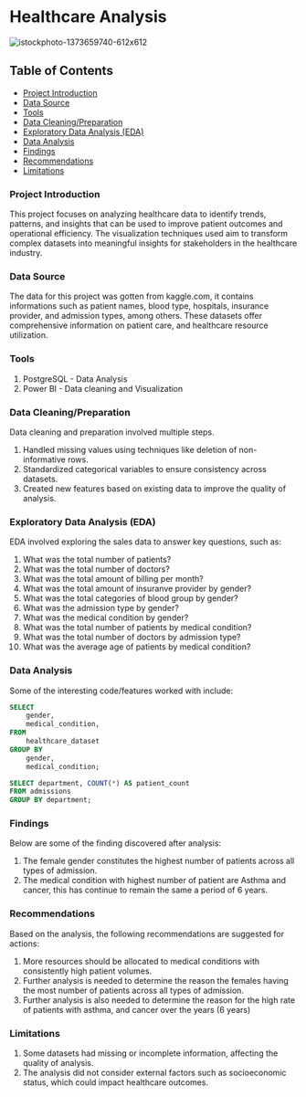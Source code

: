 # Healthcare Analysis
![istockphoto-1373659740-612x612](https://github.com/Babatunde-Oduwole/Healthcare-Analytics/assets/167521089/30ea3d7a-101f-4b34-82ac-55238289e6c4)


## Table of Contents


- [Project Introduction](#Project-Introduction)
- [Data Source](#Data-Source)
- [Tools](#Tools)
- [Data Cleaning/Preparation](#Data-Cleaning/Preparation)
- [Exploratory Data Analysis (EDA)](#Exploratory-Data-Analysis (EDA))
- [Data Analysis](#Data-Analysis)
- [Findings](#Findings)
- [Recommendations](#Recommendations)
- [Limitations](#Limitations)

### Project Introduction


This project focuses on analyzing healthcare data to identify trends, patterns, and insights that can be used to improve patient outcomes and operational efficiency. The visualization techniques used aim to transform complex datasets into meaningful insights for stakeholders in the healthcare industry.

### Data Source

The data for this project was gotten from kaggle.com, it contains informations such as patient names, blood type, hospitals, insurance provider, and admission types, among others. These datasets offer comprehensive information on patient care, and healthcare resource utilization.

### Tools

1. PostgreSQL - Data Analysis
2. Power BI - Data cleaning and Visualization

### Data Cleaning/Preparation

Data cleaning and preparation involved multiple steps.
1. Handled missing values using techniques like deletion of non-informative rows.
2. Standardized categorical variables to ensure consistency across datasets.
3. Created new features based on existing data to improve the quality of analysis.

### Exploratory Data Analysis (EDA)

EDA involved exploring the sales data to answer key questions, such as:

1. What was the total number of patients?
2. What was the total number of doctors?
3. What was the total amount of billing per month?
4. What was the total amount of insuranve provider by gender?
5. What was the total categories of blood group by gender?
6. What was the admission type by gender?
7. What was the medical condition by gender?
8. What was the total number of patients by medical condition?
9. What was the total number of doctors by admission type?
10. What was the average age of patients by medical condition?

### Data Analysis

Some of the interesting code/features worked with include:

```sql
SELECT 
    gender, 
    medical_condition, 
FROM 
    healthcare_dataset
GROUP BY 
    gender, 
    medical_condition;
```

```sql
SELECT department, COUNT(*) AS patient_count 
FROM admissions 
GROUP BY department;
```

### Findings
Below are some of the finding discovered after analysis:
1. The female gender constitutes the highest number of patients across all types of admission.
2. The medical condition with highest number of patient are Asthma and cancer, this has continue to remain the same a period of 6 years.

### Recommendations

Based on the analysis, the following recommendations are suggested for actions:

1. More resources should be allocated to medical conditions with consistently high patient volumes.
2. Further analysis is needed to determine the reason the females having the most number of patients across all types of admission.
3. Further analysis is also needed to determine the reason for the high rate of patients with asthma, and cancer over the years (6 years) 


### Limitations

1. Some datasets had missing or incomplete information, affecting the quality of analysis.
2. The analysis did not consider external factors such as socioeconomic status, which could impact healthcare outcomes.


